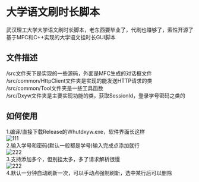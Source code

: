 # 大学语文刷时长脚本
武汉理工大学大学语文刷时长脚本，老东西要毕业了，代刷也赚够了，索性开源了  
基于MFC和C++实现的大学语文挂时长GUI脚本  
## 文件描述
/src文件夹下是实现的一些源码，外面是MFC生成的对话框文件  
/src/common/HttpClient文件夹是实现的能发送HTTP请求的类  
/src/common/Tool文件夹是一些工具函数  
/src/Dxyw文件夹是主要实现功能的类，获取SessionId，登录学号密码之类的  
## 如何使用
1.编译/直接下载Release的Whutdxyw.exe，软件界面长这样  
![111](https://github.com/user-attachments/assets/d2ed9ebb-0778-403f-a8e8-de1f60f929c4)  
2.输入学号和密码(默认一般都是学号)输入完成点添加就行  
![222](https://github.com/user-attachments/assets/efa74e2a-828f-4af5-93c0-d1b4c337125f)  
3.支持添加多个，但别挂太多，多了请求解析很慢  
![222](https://github.com/user-attachments/assets/2c6a272f-8318-4017-ad99-0bc3c324ada4)  
4.默认一分钟自动刷新一次，可以手动点强制刷新，选中某行后可以删除  
